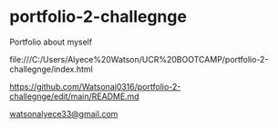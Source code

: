 # portfolio-2-challegnge
Portfolio about myself

file:///C:/Users/Alyece%20Watson/UCR%20BOOTCAMP/portfolio-2-challegnge/index.html



https://github.com/Watsonaj0316/portfolio-2-challegnge/edit/main/README.md

watsonalyece33@gmail.com
